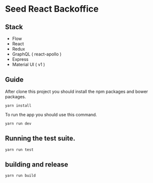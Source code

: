 # Seed React Backoffice

## Stack

* Flow
* React
* Redux
* GraphQL ( react-apollo )
* Express
* Material UI ( v1 )

## Guide

After clone this project you should install the npm packages and bower packages.

    yarn install

To run the app you should use this command.

    yarn run dev

## Running the test suite.

    yarn run test

## building and release

    yarn run build
